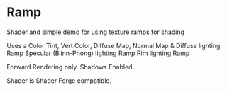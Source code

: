 # Ramp
Shader and simple demo for using texture ramps for shading

Uses a Color Tint, Vert Color, Diffuse Map, Normal Map &
Diffuse lighting Ramp
Specular (Blinn-Phong) lighting Ramp
Rim lighting Ramp

Forward Rendering only.
Shadows Enabled.

Shader is Shader Forge compatible.
